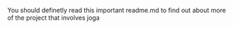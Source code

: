 You should definetly read this important readme.md to find out about more of the project that involves joga
